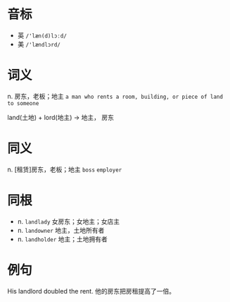 # 音标

- 英 `/'læn(d)lɔːd/`
- 美 `/'lændlɔrd/`

# 词义

n. 房东，老板；地主
`a man who rents a room, building, or piece of land to someone`



land(土地) + lord(地主) → 地主， 房东

# 同义

n. [租赁]房东，老板；地主
`boss` `employer`

# 同根

- n. `landlady` 女房东；女地主；女店主
- n. `landowner` 地主，土地所有者
- n. `landholder` 地主；土地拥有者

# 例句

His landlord doubled the rent.
他的房东把房租提高了一倍。


